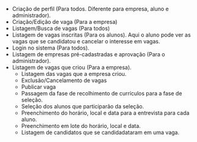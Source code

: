- Criação de perfil (Para todos. Diferente para empresa, aluno e administrador).
- Criação/Edição de vaga (Para a empresa)
- Listagem/Busca de vagas (Para todos)
- Listagem de vagas inscritas (Para os alunos). Aqui o aluno pode ver as vagas que se candidatou e cancelar o interesse em vagas.
- Login no sistema (Para todos).
- Listagem de empresas pré-cadastradas e aprovação (Para o administrador).
- Listagem de vagas que criou (Para a empresa).
	- Listagem das vagas que a empresa criou.
	- Exclusão/Cancelamento de vagas
	- Publicar vaga
	- Passagem da fase de recolhimento de currículos para a fase de seleção.
	- Seleção dos alunos que participarão da seleção.
	- Preenchimento do horário, local e data para a entrevista para cada aluno.
	- Preenchimento em lote do horário, local e data.
	- Listagem de candidatos que se candidadataram em uma vaga.
